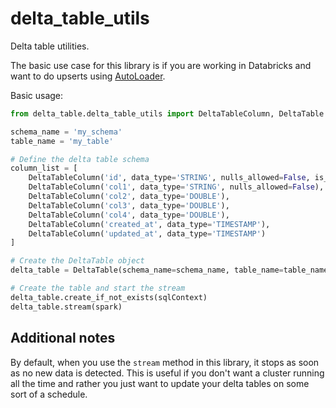 # delta_table_utils

Delta table utilities.

The basic use case for this library is if you are working in Databricks and want to do upserts using [AutoLoader](https://docs.databricks.com/ingestion/auto-loader/index.html).

Basic usage:

```python
from delta_table.delta_table_utils import DeltaTableColumn, DeltaTable

schema_name = 'my_schema'
table_name = 'my_table'

# Define the delta table schema
column_list = [
    DeltaTableColumn('id', data_type='STRING', nulls_allowed=False, is_unique_id=True),
    DeltaTableColumn('col1', data_type='STRING', nulls_allowed=False),
    DeltaTableColumn('col2', data_type='DOUBLE'),
    DeltaTableColumn('col3', data_type='DOUBLE'),
    DeltaTableColumn('col4', data_type='DOUBLE'),
    DeltaTableColumn('created_at', data_type='TIMESTAMP'),
    DeltaTableColumn('updated_at', data_type='TIMESTAMP')
]

# Create the DeltaTable object
delta_table = DeltaTable(schema_name=schema_name, table_name=table_name, upload_path="<location_of_data_in_s3>", column_list=column_list)

# Create the table and start the stream
delta_table.create_if_not_exists(sqlContext)
delta_table.stream(spark)
```

## Additional notes

By default, when you use the `stream` method in this library, it stops as soon as no new data is detected. This is useful if you don't want a cluster running all the time and rather you just want to update your delta tables on some sort of a schedule.

